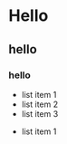 # Hello 
## hello
### hello

- list item 1
- list item 2
- list item 3

<ul>
    <li>list item 1</li>
</ul>